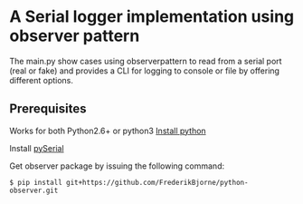 # A Serial logger implementation using observer pattern
The main.py show cases using observerpattern to read from a serial
port (real or fake) and provides a CLI for logging to console or file
by offering different options.

## Prerequisites

Works for both Python2.6+ or python3
[Install python](https://www.python.org/downloads/)

Install [pySerial](https://github.com/pyserial/pyserial/blob/master/documentation/pyserial.rst)

Get observer package by issuing the following command:
```console
$ pip install git+https://github.com/FrederikBjorne/python-observer.git
```

